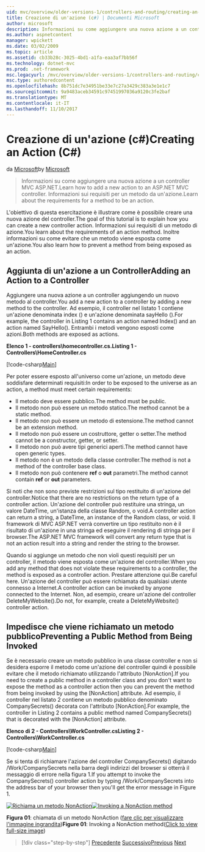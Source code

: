 ```yaml
---
uid: mvc/overview/older-versions-1/controllers-and-routing/creating-an-action-cs
title: Creazione di un'azione (c#) | Documenti Microsoft
author: microsoft
description: Informazioni su come aggiungere una nuova azione a un controller MVC ASP.NET. Informazioni sui requisiti per un metodo da un'azione.
ms.author: aspnetcontent
manager: wpickett
ms.date: 03/02/2009
ms.topic: article
ms.assetid: cb33b28c-3025-4bd1-a1fa-eaa3af7bb56f
ms.technology: dotnet-mvc
ms.prod: .net-framework
msc.legacyurl: /mvc/overview/older-versions-1/controllers-and-routing/creating-an-action-cs
msc.type: authoredcontent
ms.openlocfilehash: 8b751dc7e34951be33e7c27a3429c383a3e1e1c7
ms.sourcegitcommit: 9a9483aceb34591c97451997036a9120c3fe2baf
ms.translationtype: MT
ms.contentlocale: it-IT
ms.lasthandoff: 11/10/2017
---
```

<a name="creating-an-action-c"></a><span data-ttu-id="25566-104">Creazione di un'azione (c#)</span><span class="sxs-lookup"><span data-stu-id="25566-104">Creating an Action (C#)</span></span>
====================
<span data-ttu-id="25566-105">da [Microsoft](https://github.com/microsoft)</span><span class="sxs-lookup"><span data-stu-id="25566-105">by [Microsoft](https://github.com/microsoft)</span></span>

> <span data-ttu-id="25566-106">Informazioni su come aggiungere una nuova azione a un controller MVC ASP.NET.</span><span class="sxs-lookup"><span data-stu-id="25566-106">Learn how to add a new action to an ASP.NET MVC controller.</span></span> <span data-ttu-id="25566-107">Informazioni sui requisiti per un metodo da un'azione.</span><span class="sxs-lookup"><span data-stu-id="25566-107">Learn about the requirements for a method to be an action.</span></span>


<span data-ttu-id="25566-108">L'obiettivo di questa esercitazione è illustrare come è possibile creare una nuova azione del controller.</span><span class="sxs-lookup"><span data-stu-id="25566-108">The goal of this tutorial is to explain how you can create a new controller action.</span></span> <span data-ttu-id="25566-109">Informazioni sui requisiti di un metodo di azione.</span><span class="sxs-lookup"><span data-stu-id="25566-109">You learn about the requirements of an action method.</span></span> <span data-ttu-id="25566-110">Inoltre informazioni su come evitare che un metodo viene esposta come un'azione.</span><span class="sxs-lookup"><span data-stu-id="25566-110">You also learn how to prevent a method from being exposed as an action.</span></span>

## <a name="adding-an-action-to-a-controller"></a><span data-ttu-id="25566-111">Aggiunta di un'azione a un Controller</span><span class="sxs-lookup"><span data-stu-id="25566-111">Adding an Action to a Controller</span></span>

<span data-ttu-id="25566-112">Aggiungere una nuova azione a un controller aggiungendo un nuovo metodo al controller.</span><span class="sxs-lookup"><span data-stu-id="25566-112">You add a new action to a controller by adding a new method to the controller.</span></span> <span data-ttu-id="25566-113">Ad esempio, il controller nel listato 1 contiene un'azione denominata index () e un'azione denominata sayHello ().</span><span class="sxs-lookup"><span data-stu-id="25566-113">For example, the controller in Listing 1 contains an action named Index() and an action named SayHello().</span></span> <span data-ttu-id="25566-114">Entrambi i metodi vengono esposti come azioni.</span><span class="sxs-lookup"><span data-stu-id="25566-114">Both methods are exposed as actions.</span></span>

<span data-ttu-id="25566-115">**Elenco 1 - controllers\homecontroller.cs.**</span><span class="sxs-lookup"><span data-stu-id="25566-115">**Listing 1 - Controllers\HomeController.cs**</span></span>

[!code-csharp[Main](creating-an-action-cs/samples/sample1.cs)]

<span data-ttu-id="25566-116">Per poter essere esposto all'universo come un'azione, un metodo deve soddisfare determinati requisiti:</span><span class="sxs-lookup"><span data-stu-id="25566-116">In order to be exposed to the universe as an action, a method must meet certain requirements:</span></span>

- <span data-ttu-id="25566-117">Il metodo deve essere pubblico.</span><span class="sxs-lookup"><span data-stu-id="25566-117">The method must be public.</span></span>
- <span data-ttu-id="25566-118">Il metodo non può essere un metodo statico.</span><span class="sxs-lookup"><span data-stu-id="25566-118">The method cannot be a static method.</span></span>
- <span data-ttu-id="25566-119">Il metodo non può essere un metodo di estensione.</span><span class="sxs-lookup"><span data-stu-id="25566-119">The method cannot be an extension method.</span></span>
- <span data-ttu-id="25566-120">Il metodo non può essere un costruttore, getter o setter.</span><span class="sxs-lookup"><span data-stu-id="25566-120">The method cannot be a constructor, getter, or setter.</span></span>
- <span data-ttu-id="25566-121">Il metodo non può avere tipi generici aperti.</span><span class="sxs-lookup"><span data-stu-id="25566-121">The method cannot have open generic types.</span></span>
- <span data-ttu-id="25566-122">Il metodo non è un metodo della classe controller.</span><span class="sxs-lookup"><span data-stu-id="25566-122">The method is not a method of the controller base class.</span></span>
- <span data-ttu-id="25566-123">Il metodo non può contenere **ref** o **out** parametri.</span><span class="sxs-lookup"><span data-stu-id="25566-123">The method cannot contain **ref** or **out** parameters.</span></span>

<span data-ttu-id="25566-124">Si noti che non sono previste restrizioni sul tipo restituito di un'azione del controller.</span><span class="sxs-lookup"><span data-stu-id="25566-124">Notice that there are no restrictions on the return type of a controller action.</span></span> <span data-ttu-id="25566-125">Un'azione del controller può restituire una stringa, un valore DateTime, un'istanza della classe Random, o void.</span><span class="sxs-lookup"><span data-stu-id="25566-125">A controller action can return a string, a DateTime, an instance of the Random class, or void.</span></span> <span data-ttu-id="25566-126">Il framework di MVC ASP.NET verrà convertire un tipo restituito non è il risultato di un'azione in una stringa ed eseguire il rendering di stringa per il browser.</span><span class="sxs-lookup"><span data-stu-id="25566-126">The ASP.NET MVC framework will convert any return type that is not an action result into a string and render the string to the browser.</span></span>

<span data-ttu-id="25566-127">Quando si aggiunge un metodo che non violi questi requisiti per un controller, il metodo viene esposta come un'azione del controller.</span><span class="sxs-lookup"><span data-stu-id="25566-127">When you add any method that does not violate these requirements to a controller, the method is exposed as a controller action.</span></span> <span data-ttu-id="25566-128">Prestare attenzione qui.</span><span class="sxs-lookup"><span data-stu-id="25566-128">Be careful here.</span></span> <span data-ttu-id="25566-129">Un'azione del controller può essere richiamata da qualsiasi utente connesso a Internet.</span><span class="sxs-lookup"><span data-stu-id="25566-129">A controller action can be invoked by anyone connected to the Internet.</span></span> <span data-ttu-id="25566-130">Non, ad esempio, creare un'azione del controller DeleteMyWebsite().</span><span class="sxs-lookup"><span data-stu-id="25566-130">Do not, for example, create a DeleteMyWebsite() controller action.</span></span>

## <a name="preventing-a-public-method-from-being-invoked"></a><span data-ttu-id="25566-131">Impedisce che viene richiamato un metodo pubblico</span><span class="sxs-lookup"><span data-stu-id="25566-131">Preventing a Public Method from Being Invoked</span></span>

<span data-ttu-id="25566-132">Se è necessario creare un metodo pubblico in una classe controller e non si desidera esporre il metodo come un'azione del controller quindi è possibile evitare che il metodo richiamato utilizzando l'attributo [NonAction].</span><span class="sxs-lookup"><span data-stu-id="25566-132">If you need to create a public method in a controller class and you don't want to expose the method as a controller action then you can prevent the method from being invoked by using the [NonAction] attribute.</span></span> <span data-ttu-id="25566-133">Ad esempio, il controller nel listato 2 contiene un metodo pubblico denominato CompanySecrets() decorata con l'attributo [NonAction].</span><span class="sxs-lookup"><span data-stu-id="25566-133">For example, the controller in Listing 2 contains a public method named CompanySecrets() that is decorated with the [NonAction] attribute.</span></span>

<span data-ttu-id="25566-134">**Elenco di 2 - Controllers\WorkController.cs**</span><span class="sxs-lookup"><span data-stu-id="25566-134">**Listing 2 - Controllers\WorkController.cs**</span></span>

[!code-csharp[Main](creating-an-action-cs/samples/sample2.cs)]

<span data-ttu-id="25566-135">Se si tenta di richiamare l'azione del controller CompanySecrets() digitando /Work/CompanySecrets nella barra degli indirizzi del browser si otterrà il messaggio di errore nella figura 1.</span><span class="sxs-lookup"><span data-stu-id="25566-135">If you attempt to invoke the CompanySecrets() controller action by typing /Work/CompanySecrets into the address bar of your browser then you'll get the error message in Figure 1.</span></span>


<span data-ttu-id="25566-136">[![Richiama un metodo NonAction](creating-an-action-cs/_static/image1.jpg)](creating-an-action-cs/_static/image1.png)</span><span class="sxs-lookup"><span data-stu-id="25566-136">[![Invoking a NonAction method](creating-an-action-cs/_static/image1.jpg)](creating-an-action-cs/_static/image1.png)</span></span>

<span data-ttu-id="25566-137">**Figura 01**: chiamata di un metodo NonAction ([fare clic per visualizzare l'immagine ingrandita](creating-an-action-cs/_static/image2.png))</span><span class="sxs-lookup"><span data-stu-id="25566-137">**Figure 01**: Invoking a NonAction method([Click to view full-size image](creating-an-action-cs/_static/image2.png))</span></span>

>[!div class="step-by-step"]
<span data-ttu-id="25566-138">[Precedente](creating-a-controller-cs.md)
[Successivo](asp-net-mvc-routing-overview-vb.md)</span><span class="sxs-lookup"><span data-stu-id="25566-138">[Previous](creating-a-controller-cs.md)
[Next](asp-net-mvc-routing-overview-vb.md)</span></span>
